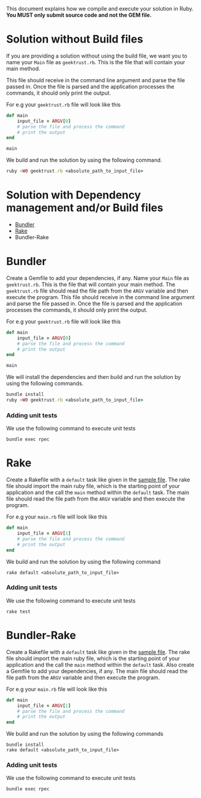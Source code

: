 This document explains how we compile and execute your solution in Ruby. __You **MUST** only submit source code and not the GEM file.__ 

# Solution without Build files

If you are providing a solution without using the build file, we want you to name your `Main` file as `geektrust.rb`. This is the file that will contain your main method.

This file should receive in the command line argument and parse the file passed in. Once the file is parsed and the application processes the commands, it should only print the output.

For e.g your `geektrust.rb` file will look like this

```ruby
def main
    input_file = ARGV[0]
    # parse the file and process the command
    # print the output
end

main
```

We build and run the solution by using the following command.

```ruby
ruby -W0 geektrust.rb <absolute_path_to_input_file>
```

# Solution with Dependency management and/or Build files

* [Bundler](https://bundler.io/v2.0/man/bundle-install.1.html)
* [Rake](https://github.com/ruby/rake)
* Bundler-Rake

# Bundler
Create a Gemfile to add your dependencies, if any. Name your `Main` file as `geektrust.rb`. This is the file that will contain your main method.
The `geektrust.rb` file should read the file path from the `ARGV` variable and then execute the program. This file should receive in the command line argument and parse the file passed in. Once the file is parsed and the application processes the commands, it should only print the output.

For e.g your `geektrust.rb` file will look like this

```ruby
def main
    input_file = ARGV[0]
    # parse the file and process the command
    # print the output
end

main
```

We will install the dependencies and then build and run the solution by using the following commands.

```ruby
bundle install
ruby -W0 geektrust.rb <absolute_path_to_input_file>
```

### Adding unit tests

We use the following command to execute unit tests

```
bundle exec rpec
```

# Rake
Create a Rakefile with a `default` task like given in the [sample file](https://raw.githubusercontent.com/geektrust/coding-problem-artefacts/master/Ruby/Rakefile). The rake file should import the main ruby file, which is the starting point of your application and the call the `main` method within the `default` task.  The main file should read the file path from the `ARGV` variable and then execute the program. 

For e.g your `main.rb` file will look like this

```ruby
def main
    input_file = ARGV[1]
    # parse the file and process the command
    # print the output
end
```

We build and run the solution by using the following command

```
rake default <absolute_path_to_input_file>
```

### Adding unit tests

We use the following command to execute unit tests

```
rake test
```



# Bundler-Rake
Create a Rakefile with a `default` task like given in the [sample file](https://raw.githubusercontent.com/geektrust/coding-problem-artefacts/master/Ruby/Rakefile). The rake file should import the main ruby file, which is the starting point of your application and the call the `main` method within the `default` task. Also create a Gemfile to add your dependencies, if any. The main file should read the file path from the `ARGV` variable and then execute the program. 

For e.g your `main.rb` file will look like this

```ruby
def main
    input_file = ARGV[1]
    # parse the file and process the command
    # print the output
end
```

We build and run the solution by using the following commands

```
bundle install
rake default <absolute_path_to_input_file>
```

### Adding unit tests

We use the following command to execute unit tests

```
bundle exec rpec
```

